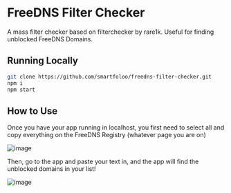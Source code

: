 # FreeDNS Filter Checker
A mass filter checker based on filterchecker by rare1k. Useful for finding unblocked FreeDNS Domains.

## Running Locally

```bash
git clone https://github.com/smartfoloo/freedns-filter-checker.git
npm i
npm start
```

## How to Use

Once you have your app running in localhost, you first need to select all and copy everything on the FreeDNS Registry (whatever page you are on)

![image](https://github.com/user-attachments/assets/2f11ed15-2d4c-45e8-a8c9-ce75fce42fc1)

Then, go to the app and paste your text in, and the app will find the unblocked domains in your list!

![image](https://github.com/user-attachments/assets/a4f44a4f-5d44-4047-9960-187c6cc4308c)
